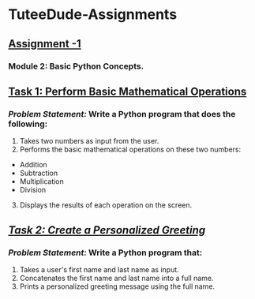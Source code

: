# TuteeDude-Assignments
## <u>Assignment -1</u>
### Module 2: Basic Python Concepts.

## <u>Task 1: Perform Basic Mathematical Operations</u>
### <i>Problem Statement:</i> Write a Python program that does the following:
1.  Takes two numbers as input from the user.
2.  Performs the basic mathematical operations on these two numbers:
- Addition
- Subtraction
- Multiplication
- Division
3.  Displays the results of each operation on the screen.

## <u><i>Task 2: Create a Personalized Greeting</i></u>
### <i>Problem Statement:</i> Write a Python program that:
1.  Takes a user's first name and last name as input.
2.  Concatenates the first name and last name into a full name.
3.  Prints a personalized greeting message using the full name.
